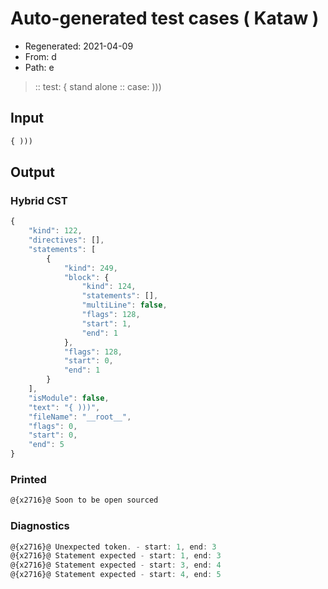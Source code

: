 # Auto-generated test cases ( Kataw )
- Regenerated: 2021-04-09
- From: d
- Path: e
> :: test: { stand alone
> :: case: )))
## Input

`````js
{ )))
`````

## Output

### Hybrid CST

```javascript
{
    "kind": 122,
    "directives": [],
    "statements": [
        {
            "kind": 249,
            "block": {
                "kind": 124,
                "statements": [],
                "multiLine": false,
                "flags": 128,
                "start": 1,
                "end": 1
            },
            "flags": 128,
            "start": 0,
            "end": 1
        }
    ],
    "isModule": false,
    "text": "{ )))",
    "fileName": "__root__",
    "flags": 0,
    "start": 0,
    "end": 5
}
```

### Printed

```javascript
@{x2716}@ Soon to be open sourced
```

### Diagnostics

```javascript
@{x2716}@ Unexpected token. - start: 1, end: 3
@{x2716}@ Statement expected - start: 1, end: 3
@{x2716}@ Statement expected - start: 3, end: 4
@{x2716}@ Statement expected - start: 4, end: 5

```

